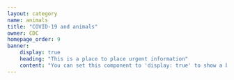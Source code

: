 ```yaml
---
layout: category
name: animals
title: "COVID-19 and animals"
owner: CDC
homepage_order: 9
banner:
    display: true
    heading: "This is a place to place urgent information"
    content: "You can set this component to 'display: true' to show a banner at the top of the page."
---
```


